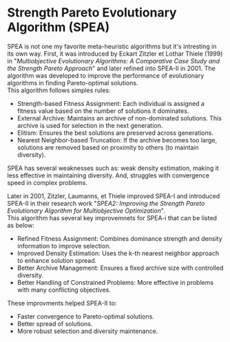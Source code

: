 # Strength Pareto Evolutionary Algorithm (SPEA)
SPEA is not one my favorite meta-heuristic algorithms but it's intresting in its own way.
First, it was introduced by Eckart Zitzler et Lothar Thiele (1999) in "*Multiobjective Evolutionary Algorithms: A Comparative Case Study and the Strength Pareto Approach*" and later refined into SPEA-II in 2001.
The algorithm was developed to improve the performance of evolutionary algorithms in finding Pareto-optimal solutions.<br>
This algorithm follows simples rules:
- Strength-based Fitness Assignment: Each individual is assigned a fitness value based on the number of solutions it dominates.
- External Archive: Maintains an archive of non-dominated solutions. This archive is used for selection in the next generation.
- Elitism: Ensures the best solutions are preserved across generations.
- Nearest Neighbor-based Truncation: If the archive becomes too large, solutions are removed based on proximity to others (to maintain diversity).<br>

SPEA has several weaknesses such as: weak density estimation, making it less effective in maintaining diversity. And, struggles with convergence speed in complex problems.

Later in 2001,  Zitzler, Laumanns, et Thiele improved SPEA-I and introduced SPEA-II in their research work "*SPEA2: Improving the Strength Pareto Evolutionary Algorithm for Multiobjective Optimization*".<br>
This algorithm has several key improvemnets for SPEA-i that can be listed as below:
- Refined Fitness Assignment: Combines dominance strength and density information to improve selection.
- Improved Density Estimation: Uses the k-th nearest neighbor approach to enhance solution spread.
- Better Archive Management: Ensures a fixed archive size with controlled diversity.
- Better Handling of Constrained Problems: More effective in problems with many conflicting objectives.<br>

These improvments helped SPEA-II to:
- Faster convergence to Pareto-optimal solutions.
- Better spread of solutions.
- More robust selection and diversity maintenance.
